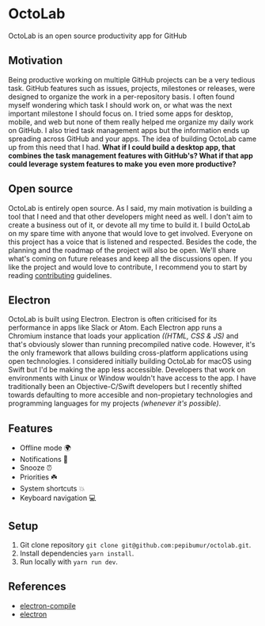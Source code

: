 OctoLab
========

OctoLab is an open source productivity app for GitHub

## Motivation

Being productive working on multiple GitHub projects can be a very tedious task. GitHub features such as issues, projects, milestones or releases, were designed to organize the work in a per-repository basis. I often found myself wondering which task I should work on, or what was the next important milestone I should focus on. I tried some apps for desktop, mobile, and web but none of them really helped me organize my daily work on GitHub. I also tried task management apps but the information ends up spreading across GitHub and your apps. The idea of building OctoLab came up from this need that I had. **What if I could build  a desktop app, that combines the task management features with GitHub's? What if that app could leverage system features to make you even more productive?**

## Open source
OctoLab is entirely open source. As I said, my main motivation is building a tool that I need and that other developers might need as well. I don't aim to create a business out of it, or devote all my time to build it. I build OctoLab on my spare time with anyone that would love to get involved. Everyone on this project has a voice that is listened and respected. Besides the code, the planning and the roadmap of the project  will also be open. We'll share what's coming on future releases and keep all the discussions open. If you like the project and would love to contribute, I recommend you to start by reading [contributing](CONTRIBUTING.md) guidelines.

## Electron
OctoLab is built using Electron. Electron is often criticised for its performance in apps like Slack or Atom. Each Electron app runs a Chromium instance that loads your application *((HTML, CSS & JS)* and that's obviously slower than running precompiled native code. However, it's the only framework that allows building cross-platform applications using open technologies. I considered initially building OctoLab for macOS using Swift but I'd be making the app less accessible. Developers that work on environments with Linux or Window wouldn't have access to the app. I have traditionally been an Objective-C/Swift developers but I recently shifted towards defaulting to more accesible and non-propietary technologies and programming languages for my projects *(whenever it's possible)*.

## Features
- Offline mode 🌍
- Notifications 📨
- Snooze ⏰
- Priorities ☘️
- System shortcuts 💥
- Keyboard navigation 💻

## Setup

1. Git clone repository `git clone git@github.com:pepibumur/octolab.git`.
2. Install dependencies `yarn install`.
3. Run locally with `yarn run dev`.

## References

- [electron-compile](https://github.com/electron-userland/electron-compile)
- [electron](https://electronjs.org/)